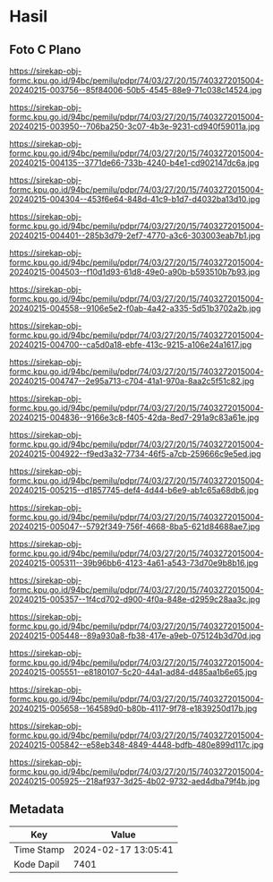 # Hasil

## Foto C Plano

https://sirekap-obj-formc.kpu.go.id/94bc/pemilu/pdpr/74/03/27/20/15/7403272015004-20240215-003756--85f84006-50b5-4545-88e9-71c038c14524.jpg

https://sirekap-obj-formc.kpu.go.id/94bc/pemilu/pdpr/74/03/27/20/15/7403272015004-20240215-003950--706ba250-3c07-4b3e-9231-cd940f59011a.jpg

https://sirekap-obj-formc.kpu.go.id/94bc/pemilu/pdpr/74/03/27/20/15/7403272015004-20240215-004135--3771de66-733b-4240-b4e1-cd902147dc6a.jpg

https://sirekap-obj-formc.kpu.go.id/94bc/pemilu/pdpr/74/03/27/20/15/7403272015004-20240215-004304--453f6e64-848d-41c9-b1d7-d4032ba13d10.jpg

https://sirekap-obj-formc.kpu.go.id/94bc/pemilu/pdpr/74/03/27/20/15/7403272015004-20240215-004401--285b3d79-2ef7-4770-a3c6-303003eab7b1.jpg

https://sirekap-obj-formc.kpu.go.id/94bc/pemilu/pdpr/74/03/27/20/15/7403272015004-20240215-004503--f10d1d93-61d8-49e0-a90b-b593510b7b93.jpg

https://sirekap-obj-formc.kpu.go.id/94bc/pemilu/pdpr/74/03/27/20/15/7403272015004-20240215-004558--9106e5e2-f0ab-4a42-a335-5d51b3702a2b.jpg

https://sirekap-obj-formc.kpu.go.id/94bc/pemilu/pdpr/74/03/27/20/15/7403272015004-20240215-004700--ca5d0a18-ebfe-413c-9215-a106e24a1617.jpg

https://sirekap-obj-formc.kpu.go.id/94bc/pemilu/pdpr/74/03/27/20/15/7403272015004-20240215-004747--2e95a713-c704-41a1-970a-8aa2c5f51c82.jpg

https://sirekap-obj-formc.kpu.go.id/94bc/pemilu/pdpr/74/03/27/20/15/7403272015004-20240215-004836--9166e3c8-f405-42da-8ed7-291a9c83a61e.jpg

https://sirekap-obj-formc.kpu.go.id/94bc/pemilu/pdpr/74/03/27/20/15/7403272015004-20240215-004922--f9ed3a32-7734-46f5-a7cb-259666c9e5ed.jpg

https://sirekap-obj-formc.kpu.go.id/94bc/pemilu/pdpr/74/03/27/20/15/7403272015004-20240215-005215--d1857745-def4-4d44-b6e9-ab1c65a68db6.jpg

https://sirekap-obj-formc.kpu.go.id/94bc/pemilu/pdpr/74/03/27/20/15/7403272015004-20240215-005047--5792f349-756f-4668-8ba5-621d84688ae7.jpg

https://sirekap-obj-formc.kpu.go.id/94bc/pemilu/pdpr/74/03/27/20/15/7403272015004-20240215-005311--39b96bb6-4123-4a61-a543-73d70e9b8b16.jpg

https://sirekap-obj-formc.kpu.go.id/94bc/pemilu/pdpr/74/03/27/20/15/7403272015004-20240215-005357--1f4cd702-d900-4f0a-848e-d2959c28aa3c.jpg

https://sirekap-obj-formc.kpu.go.id/94bc/pemilu/pdpr/74/03/27/20/15/7403272015004-20240215-005448--89a930a8-fb38-417e-a9eb-075124b3d70d.jpg

https://sirekap-obj-formc.kpu.go.id/94bc/pemilu/pdpr/74/03/27/20/15/7403272015004-20240215-005551--e8180107-5c20-44a1-ad84-d485aa1b6e65.jpg

https://sirekap-obj-formc.kpu.go.id/94bc/pemilu/pdpr/74/03/27/20/15/7403272015004-20240215-005658--164589d0-b80b-4117-9f78-e1839250d17b.jpg

https://sirekap-obj-formc.kpu.go.id/94bc/pemilu/pdpr/74/03/27/20/15/7403272015004-20240215-005842--e58eb348-4849-4448-bdfb-480e899d117c.jpg

https://sirekap-obj-formc.kpu.go.id/94bc/pemilu/pdpr/74/03/27/20/15/7403272015004-20240215-005925--218af937-3d25-4b02-9732-aed4dba79f4b.jpg


## Metadata

| Key        | Value               |
| ---------- | ------------------- |
| Time Stamp | 2024-02-17 13:05:41 |
| Kode Dapil | 7401                |



